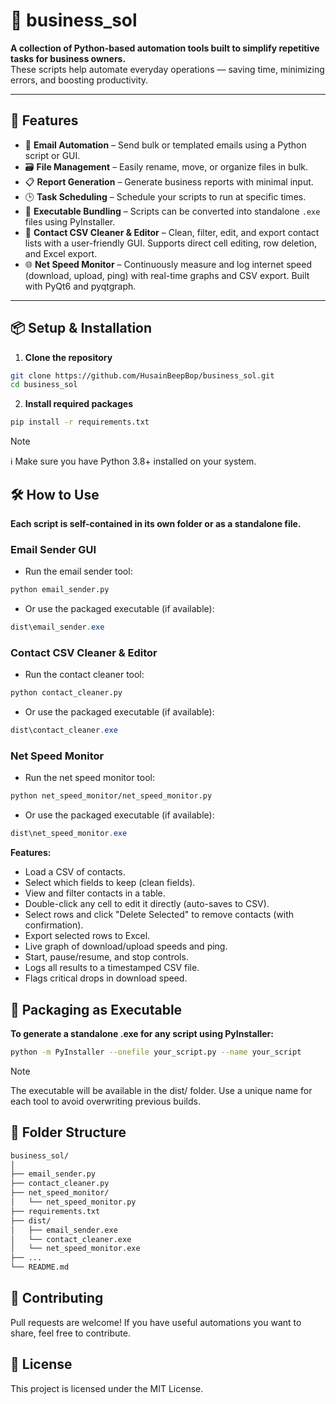 # 🧰 business_sol

**A collection of Python-based automation tools built to simplify repetitive tasks for business owners.**  
These scripts help automate everyday operations — saving time, minimizing errors, and boosting productivity.

---

## 🚀 Features

- 📧 **Email Automation** – Send bulk or templated emails using a Python script or GUI.
- 🗃️ **File Management** – Easily rename, move, or organize files in bulk.
- 📋 **Report Generation** – Generate business reports with minimal input.
- 🕒 **Task Scheduling** – Schedule your scripts to run at specific times.
- 🧱 **Executable Bundling** – Scripts can be converted into standalone `.exe` files using PyInstaller.
- 🧹 **Contact CSV Cleaner & Editor** – Clean, filter, edit, and export contact lists with a user-friendly GUI. Supports direct cell editing, row deletion, and Excel export.
- 🌐 **Net Speed Monitor** – Continuously measure and log internet speed (download, upload, ping) with real-time graphs and CSV export. Built with PyQt6 and pyqtgraph.

---

## 📦 Setup & Installation

1. **Clone the repository**

```bash
git clone https://github.com/HusainBeepBop/business_sol.git
cd business_sol
```

2. **Install required packages**

```bash
pip install -r requirements.txt
```
> [!NOTE]
> ℹ️ Make sure you have Python 3.8+ installed on your system.

## 🛠️ How to Use
**Each script is self-contained in its own folder or as a standalone file.**

### Email Sender GUI
- Run the email sender tool:

```bash
python email_sender.py
```
- Or use the packaged executable (if available):

```powershell
dist\email_sender.exe
```

### Contact CSV Cleaner & Editor
- Run the contact cleaner tool:

```bash
python contact_cleaner.py
```
- Or use the packaged executable (if available):

```powershell
dist\contact_cleaner.exe
```

### Net Speed Monitor
- Run the net speed monitor tool:

```bash
python net_speed_monitor/net_speed_monitor.py
```
- Or use the packaged executable (if available):

```powershell
dist\net_speed_monitor.exe
```

**Features:**
- Load a CSV of contacts.
- Select which fields to keep (clean fields).
- View and filter contacts in a table.
- Double-click any cell to edit it directly (auto-saves to CSV).
- Select rows and click "Delete Selected" to remove contacts (with confirmation).
- Export selected rows to Excel.
- Live graph of download/upload speeds and ping.
- Start, pause/resume, and stop controls.
- Logs all results to a timestamped CSV file.
- Flags critical drops in download speed.

## 🧪 Packaging as Executable
**To generate a standalone .exe for any script using PyInstaller:**

```bash
python -m PyInstaller --onefile your_script.py --name your_script
```
>[!NOTE]
>The executable will be available in the dist/ folder. Use a unique name for each tool to avoid overwriting previous builds.

## 📁 Folder Structure

```bash
business_sol/
│
├── email_sender.py
├── contact_cleaner.py
├── net_speed_monitor/
│   └── net_speed_monitor.py
├── requirements.txt
├── dist/
│   ├── email_sender.exe
│   └── contact_cleaner.exe
│   └── net_speed_monitor.exe
├── ...
└── README.md
```

## 🤝 Contributing
Pull requests are welcome! If you have useful automations you want to share, feel free to contribute.

## 📃 License
This project is licensed under the MIT License.